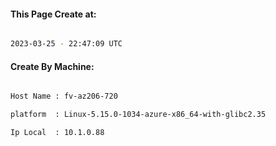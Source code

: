 
   
#### This Page Create at:

```bash

2023-03-25 - 22:47:09 UTC

```

#### Create By Machine:

```bash

Host Name : fv-az206-720

platform  : Linux-5.15.0-1034-azure-x86_64-with-glibc2.35

Ip Local  : 10.1.0.88

```


